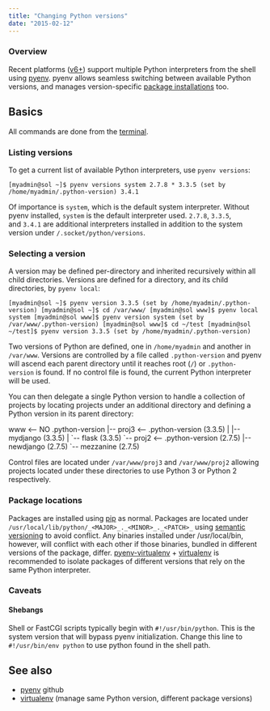 ```yaml
---
title: "Changing Python versions"
date: "2015-02-12"
---
```


### Overview

Recent platforms ([v6+](https://kb.apiscp.com/platform/determining-platform-version/ "Determining platform version")) support multiple Python interpreters from the shell using [pyenv](https://github.com/yyuu/pyenv). pyenv allows seamless switching between available Python versions, and manages version-specific [package installations](https://kb.apiscp.com/python/installing-packages/ "Installing packages") too.

## Basics

All commands are done from the [terminal](https://kb.apiscp.com/terminal/accessing-terminal/ "Accessing terminal").

### Listing versions

To get a current list of available Python interpreters, use `pyenv versions`:

`[myadmin@sol ~]$ pyenv versions system 2.7.8 * 3.3.5 (set by /home/myadmin/.python-version) 3.4.1`

Of importance is `system`, which is the default system interpreter. Without pyenv installed, `system` is the default interpreter used. `2.7.8`, `3.3.5`, and `3.4.1` are additional interpreters installed in addition to the system version under `/.socket/python/versions`.

### Selecting a version

A version may be defined per-directory and inherited recursively within all child directories. Versions are defined for a directory, and its child directories, by `pyenv local`:

`[myadmin@sol ~]$ pyenv version 3.3.5 (set by /home/myadmin/.python-version) [myadmin@sol ~]$ cd /var/www/ [myadmin@sol www]$ pyenv local system [myadmin@sol www]$ pyenv version system (set by /var/www/.python-version) [myadmin@sol www]$ cd ~/test [myadmin@sol ~/test]$ pyenv version 3.3.5 (set by /home/myadmin/.python-version)`

Two versions of Python are defined, one in `/home/myadmin` and another in `/var/www`. Versions are controlled by a file called `.python-version` and pyenv will ascend each parent directory until it reaches root (`/`) or `.python-version` is found. If no control file is found, the current Python interpreter will be used.

You can then delegate a single Python version to handle a collection of projects by locating projects under an additional directory and defining a Python version in its parent directory:

www       <-- NO .python-version
|-- proj3 <-- .python-version (3.3.5)
| |-- mydjango  (3.3.5)
| \`-- flask     (3.3.5)
\`-- proj2 <-- .python-version (2.7.5)
  |-- newdjango (2.7.5)
  \`-- mezzanine (2.7.5)

Control files are located under `/var/www/proj3` and `/var/www/proj2` allowing projects located under these directories to use Python 3 or Python 2 respectively.

### Package locations

Packages are installed using [pip](https://kb.apiscp.com/python/installing-packages/ "Installing packages") as normal. Packages are located under `/usr/local/lib/python/_<MAJOR>_._<MINOR>_._<PATCH>_` using [semantic versioning](http://www.semver.org) to avoid conflict. Any binaries installed under /usr/local/bin, however, will conflict with each other if those binaries, bundled in different versions of the package, differ. [pyenv-virtualenv](https://github.com/yyuu/pyenv-virtualenv#usage) + [virtualenv](https://virtualenv.pypa.io/en/latest/) is recommended to isolate packages of different versions that rely on the same Python interpreter.

### Caveats

#### Shebangs

Shell or FastCGI scripts typically begin with `#!/usr/bin/python`. This is the system version that will bypass pyenv initialization. Change this line to `#!/usr/bin/env python` to use python found in the shell path.

## See also

- [pyenv](https://github.com/yyuu/pyenv) github
- [virtualenv](https://virtualenv.pypa.io/en/latest/) (manage same Python version, different package versions)
